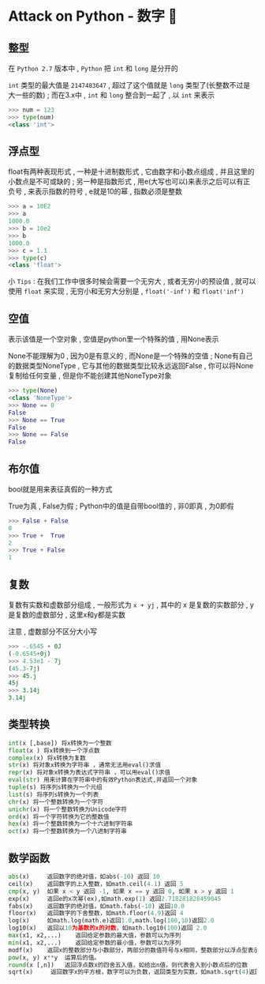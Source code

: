 # Attack on Python - 数字 🐍

## 整型

在 `Python 2.7` 版本中 , `Python` 把 `int` 和 `long` 是分开的

`int` 类型的最大值是 `2147483647`  , 超过了这个值就是 `long`  类型了(长整数不过是大一些的数) ; 而在3.x中 , `int` 和 `long` 整合到一起了 , 以 `int` 来表示

```python
>>> num = 123
>>> type(num)
<class 'int'>
```

## 浮点型

float有两种表现形式 , 一种是十进制数形式 , 它由数字和小数点组成 , 并且这里的小数点是不可或缺的 ; 另一种是指数形式 , 用e(大写也可以)来表示之后可以有正负号 , 来表示指数的符号 , e就是10的幂 , 指数必须是整数

```python
>>> a = 10E2
>>> a
1000.0
>>> b = 10e2
>>> b
1000.0
>>> c = 1.1
>>> type(c)
<class 'float'>
```

小 `Tips` : 在我们工作中很多时候会需要一个无穷大 , 或者无穷小的预设值 , 就可以使用 `float` 来实现 , 无穷小和无穷大分别是 , `float('-inf')` 和 `float('inf')`

## 空值

表示该值是一个空对象 , 空值是python里一个特殊的值 , 用None表示

None不能理解为0 , 因为0是有意义的 , 而None是一个特殊的空值 ; None有自己的数据类型NoneType , 它与其他的数据类型比较永远返回False , 你可以将None复制给任何变量 , 但是你不能创建其他NoneType对象

```python
>>> type(None)
<class 'NoneType'>
>>> None == 0
False
>>> None == True
False
>>> None == False
False
```

## 布尔值

bool就是用来表征真假的一种方式

True为真 , False为假 ; Python中的值是自带bool值的 , 非0即真 , 为0即假

```python
>>> False + False
0
>>> True +  True
2
>>> True + False
1
```

## 复数

复数有实数和虚数部分组成 , 一般形式为 `x + yj` , 其中的 x 是复数的实数部分 , y是复数的虚数部分 , 这里x和y都是实数

注意 , 虚数部分不区分大小写

```python
>>> -.6545 + 0J
(-0.6545+0j)
>>> 4.53e1 - 7j
(45.3-7j)
>>> 45.j
45j
>>> 3.14j
3.14j
```

## 类型转换

```python
int(x [,base]) 将x转换为一个整数 
float(x ) 将x转换到一个浮点数 
complex(x) 将x转换为复数 
str(x) 将对象x转换为字符串 ，通常无法用eval()求值
repr(x) 将对象x转换为表达式字符串 ，可以用eval()求值
eval(str) 用来计算在字符串中的有效Python表达式,并返回一个对象 
tuple(s) 将序列s转换为一个元组 
list(s) 将序列s转换为一个列表 
chr(x) 将一个整数转换为一个字符 
unichr(x) 将一个整数转换为Unicode字符 
ord(x) 将一个字符转换为它的整数值 
hex(x) 将一个整数转换为一个十六进制字符串 
oct(x) 将一个整数转换为一个八进制字符串
```

## 数学函数

```python
abs(x)     返回数字的绝对值，如abs(-10) 返回 10
ceil(x)    返回数字的上入整数，如math.ceil(4.1) 返回 5
cmp(x, y)  如果 x < y 返回 -1, 如果 x == y 返回 0, 如果 x > y 返回 1
exp(x)     返回e的x次幂(ex),如math.exp(1) 返回2.718281828459045
fabs(x)    返回数字的绝对值，如math.fabs(-10) 返回10.0
floor(x)   返回数字的下舍整数，如math.floor(4.9)返回 4
log(x)     如math.log(math.e)返回1.0,math.log(100,10)返回2.0
log10(x)   返回以10为基数的x的对数，如math.log10(100)返回 2.0
max(x1, x2,...)    返回给定参数的最大值，参数可以为序列
min(x1, x2,...)    返回给定参数的最小值，参数可以为序列
modf(x)    返回x的整数部分与小数部分，两部分的数值符号与x相同，整数部分以浮点型表示
pow(x, y) x**y  运算后的值。
round(x [,n])   返回浮点数x的四舍五入值，如给出n值，则代表舍入到小数点后的位数
sqrt(x)     返回数字x的平方根，数字可以为负数，返回类型为实数，如math.sqrt(4)返回 2+0j
```